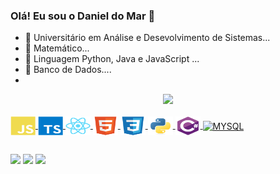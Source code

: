 ### Olá! Eu sou o Daniel do Mar 👋

- 🌱 Universitário em Análise e Desevolvimento de Sistemas...
- 🌱 Matemático...
- 🌱 Linguagem Python, Java e JavaScript ...
- 🌱 Banco de Dados....
- 

<div align="center">
  <a href="https://linkedin.com/in/daniel-ferreira-63654722a ">
  <img height="180em" src="https://github-readme-stats.vercel.app/api?username=danieldomar&show_icons=true&theme=dark&include_all_commits=true&count_private=true"/>
  </div>
<div style="display: inline_block"><br>
  <img align="center" alt="Rafa-Js" height="30" width="40" src="https://raw.githubusercontent.com/devicons/devicon/master/icons/javascript/javascript-plain.svg">
  <img align="center" alt="Rafa-Ts" height="30" width="40" src="https://raw.githubusercontent.com/devicons/devicon/master/icons/typescript/typescript-plain.svg">
  <img align="center" alt="Rafa-React" height="30" width="40" src="https://raw.githubusercontent.com/devicons/devicon/master/icons/react/react-original.svg">
  <img align="center" alt="Rafa-HTML" height="30" width="40" src="https://raw.githubusercontent.com/devicons/devicon/master/icons/html5/html5-original.svg">
  <img align="center" alt="Rafa-CSS" height="30" width="40" src="https://raw.githubusercontent.com/devicons/devicon/master/icons/css3/css3-original.svg">
  <img align="center" alt="Rafa-Python" height="30" width="40" src="https://raw.githubusercontent.com/devicons/devicon/master/icons/python/python-original.svg">
  <img align="center" alt="Rafa-Csharp" height="30" width="40" src="https://raw.githubusercontent.com/devicons/devicon/master/icons/csharp/csharp-original.svg">
  <img align="center" alt="MYSQL" height="30" width="40" src="https://user-images.githubusercontent.com/96265564/166314592-689de83d-c8d4-4ac1-8c3b-dfa75a19c009.png">
 
</div>
  
  ##
  
  <div> 
   <a href="https://instagram.com/danieldomaroficial" target="_blank"><img src="https://img.shields.io/badge/-Instagram-%23E4405F?style=for-the-badge&logo=instagram&logoColor=white" target="_blank"></a>
  <a href = "mailto:danieldomaroficial@gmail.com"><img src="https://img.shields.io/badge/-Gmail-%23333?style=for-the-badge&logo=gmail&logoColor=white" target="_blank"></a>
  <a href="https://www.linkedin.com/in/daniel-ferreira-63654722a " target="_blank"><img src="https://img.shields.io/badge/-LinkedIn-%230077B5?style=for-the-badge&logo=linkedin&logoColor=white" target="_blank"></a> 
</div>
